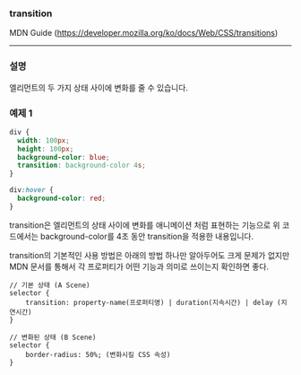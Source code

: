 ### transition

MDN Guide (https://developer.mozilla.org/ko/docs/Web/CSS/transitions)

---

### 설명

엘리먼트의 두 가지 상태 사이에 변화를 줄 수 있습니다.

### 예제 1

```css
div {
  width: 100px;
  height: 100px;
  background-color: blue;
  transition: background-color 4s;
}

div:hover {
  background-color: red;
}
```

transition은 엘리먼트의 상태 사이에 변화를 애니메이션 처럼 표현하는 기능으로 위 코드에서는
background-color를 4초 동안 transition을 적용한 내용입니다.

transition의 기본적인 사용 방법은 아래의 방법 하나만 알아두어도 크게 문제가 없지만
MDN 문서를 통해서 각 프로퍼티가 어떤 기능과 의미로 쓰이는지 확인하면 좋다.

```
// 기본 상태 (A Scene)
selector {
    transition: property-name(프로퍼티명) | duration(지속시간) | delay (지연시간)
}

// 변화된 상태 (B Scene)
selector {
    border-radius: 50%; (변화시킬 CSS 속성)
}
```
